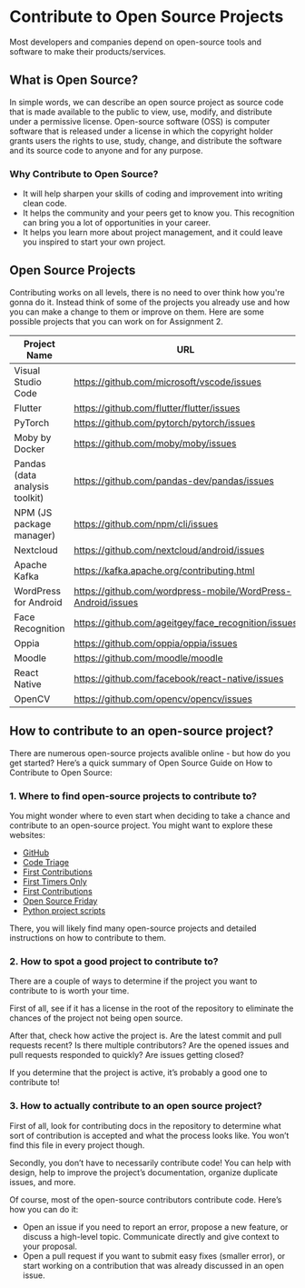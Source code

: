 # Contribute to Open Source Projects
Most developers and companies depend on open-source tools and software to make their products/services. 

## What is Open Source?
In simple words, we can describe an open source project as source code that is made available to the public to view, use, modify, and distribute under a permissive license.
Open-source software (OSS) is computer software that is released under a license in which the copyright holder grants users the rights to use, study, change, and distribute the software and its source code to anyone and for any purpose.

### Why Contribute to Open Source?
- It will help sharpen your skills of coding and improvement into writing clean code.
- It helps the community and your peers get to know you. This recognition can bring you a lot of opportunities in your career.
- It helps you learn more about project management, and it could leave you inspired to start your own project.


## Open Source Projects
Contributing works on all levels, there is no need to over think how you're gonna do it. Instead think of some of the projects you already use and how you can make a change to them or improve on them. Here are some possible projects that you can work on for Assignment 2.


| Project Name                      | URL
| -------------                     | ------------- |
| Visual Studio Code                | https://github.com/microsoft/vscode/issues
| Flutter                           | https://github.com/flutter/flutter/issues      
| PyTorch                           | https://github.com/pytorch/pytorch/issues  
| Moby by Docker                    | https://github.com/moby/moby/issues 
| Pandas (data analysis toolkit)    | https://github.com/pandas-dev/pandas/issues
| NPM (JS package manager)          | https://github.com/npm/cli/issues
| Nextcloud                         | https://github.com/nextcloud/android/issues
| Apache Kafka                      | https://kafka.apache.org/contributing.html
| WordPress for Android             | https://github.com/wordpress-mobile/WordPress-Android/issues
| Face Recognition                  | https://github.com/ageitgey/face_recognition/issues
| Oppia                             | https://github.com/oppia/oppia/issues
| Moodle                            | https://github.com/moodle/moodle
| React Native                      | https://github.com/facebook/react-native/issues
| OpenCV                            | https://github.com/opencv/opencv/issues



## How to contribute to an open-source project?
There are numerous open-source projects avalible online - but how do you get started? Here’s a quick summary of Open Source Guide on How to Contribute to Open Source:

### 1. Where to find open-source projects to contribute to?
You might wonder where to even start when deciding to take a chance and contribute to an open-source project. 
You might want to explore these websites:

- [GitHub](https://github.com/)
- [Code Triage](https://www.codetriage.com/)
- [First Contributions](https://github.com/firstcontributions/first-contributions)
- [First Timers Only](https://www.firsttimersonly.com/)
- [First Contributions](https://firstcontributions.github.io/)
- [Open Source Friday](https://opensourcefriday.com/)
- [Python project scripts](https://github.com/larymak/Python-project-Scripts)

There, you will likely find many open-source projects and detailed instructions on how to contribute to them.

### 2. How to spot a good project to contribute to?
There are a couple of ways to determine if the project you want to contribute to is worth your time. 

First of all, see if it has a license in the root of the repository to eliminate the chances of the project not being open source.

After that, check how active the project is. Are the latest commit and pull requests recent? Is there multiple contributors? Are the opened issues and pull requests responded to quickly? Are issues getting closed?

If you determine that the project is active, it’s probably a good one to contribute to!

### 3. How to actually contribute to an open source project?
First of all, look for contributing docs in the repository to determine what sort of contribution is accepted and what the process looks like. You won’t find this file in every project though.

Secondly, you don’t have to necessarily contribute code! You can help with design, help to improve the project’s documentation, organize duplicate issues, and more.

Of course, most of the open-source contributors contribute code. Here’s how you can do it:
- Open an issue if you need to report an error, propose a new feature, or discuss a high-level topic. Communicate directly and give context to your proposal.
- Open a pull request if you want to submit easy fixes (smaller error), or start working on a contribution that was already discussed in an open issue.